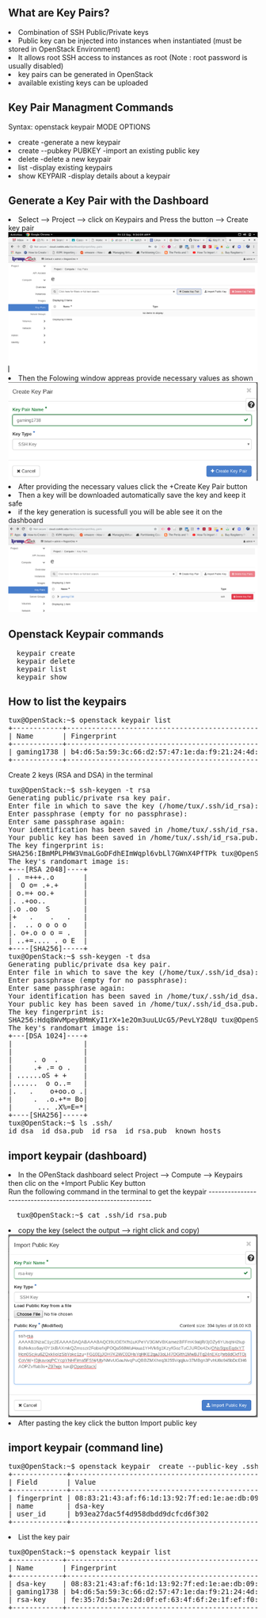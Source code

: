 What are Key Pairs?
-----------------------------------------------
<li>Combination of SSH Public/Private keys </li>
<li>Public key can be injected into instances when instantiated (must be stored in OpenStack Environment) </li>
<li>It allows root SSH access to instances as root (Note : root password is usually disabled) </li>
<li>key pairs can be generated in OpenStack</li>
<li>available existing keys can be uploaded </li>

Key Pair Managment Commands
-----------------------------------------
Syntax: openstack keypair MODE OPTIONS

<li>create -generate a new keypair </li>
<li>create --pubkey PUBKEY -import an existing public key</li>
<li>delete -delete a new keypair </li>
<li>list -display existing keypairs </li>
<li>show KEYPAIR -display details about a keypair </li>

Generate a Key Pair with the Dashboard
-----------------------------------------------
<li> Select --> Project --> click on Keypairs and Press the button --> Create key pair</li>
<img src='https://github.com/blrk/OpenStack-labs.io/blob/master/Screenshot%20from%202019-09-13%2009-36-09.png'>
<li>Then the Folowing window appreas provide necessary values as shown </li>
<img src='https://github.com/blrk/OpenStack-labs.io/blob/master/Screenshot_2019-09-13_09-54-47.png'>
<li> After providing the necessary values click the +Create Key Pair button </li>
<li>Then a key will be downloaded automatically save the key and keep it safe </li>
<li> if the key generation is sucessfull you will be able see it on the dashboard </li>
<img src='https://github.com/blrk/OpenStack-labs.io/blob/master/Screenshot_2019-09-13_10-03-13.png'>

Openstack Keypair commands
---------------------------------
<pre>
  keypair create
  keypair delete
  keypair list
  keypair show
</pre>

How to list the keypairs
-------------------------------
<pre>
tux@OpenStack:~$ openstack keypair list
+------------+-------------------------------------------------+
| Name       | Fingerprint                                     |
+------------+-------------------------------------------------+
| gaming1738 | b4:d6:5a:59:3c:66:d2:57:47:1e:da:f9:21:24:4d:d3 |
+------------+-------------------------------------------------+
</pre>

Create 2 keys (RSA and DSA) in the terminal
<pre>
tux@OpenStack:~$ ssh-keygen -t rsa
Generating public/private rsa key pair.
Enter file in which to save the key (/home/tux/.ssh/id_rsa): 
Enter passphrase (empty for no passphrase): 
Enter same passphrase again: 
Your identification has been saved in /home/tux/.ssh/id_rsa.
Your public key has been saved in /home/tux/.ssh/id_rsa.pub.
The key fingerprint is:
SHA256:IBmMPLPHW3VmaLGoDFdhEImWqpl6vbLl7GWnX4PfTPk tux@OpenStack
The key's randomart image is:
+---[RSA 2048]----+
| . =+++..o       |
|  O o= .+.+      |
| o.=+ oo.+       |
|. .+oo..         |
|.o .oo  S        |
|+   .    .   .   |
|.  .. o o o o    |
|. o+.o o o = .   |
| ..+=.... . o E  |
+----[SHA256]-----+
tux@OpenStack:~$ ssh-keygen -t dsa
Generating public/private dsa key pair.
Enter file in which to save the key (/home/tux/.ssh/id_dsa): 
Enter passphrase (empty for no passphrase): 
Enter same passphrase again: 
Your identification has been saved in /home/tux/.ssh/id_dsa.
Your public key has been saved in /home/tux/.ssh/id_dsa.pub.
The key fingerprint is:
SHA256:Hdq8WvMpeyBMmKyI1rX+1e2Om3uuLUcG5/PevLY28qU tux@OpenStack
The key's randomart image is:
+---[DSA 1024]----+
|                 |
|                 |
|     . o  .      |
|     .+ .= o .   |
| ......oS + +    |
|......  o o..=   |
|.   .    o+oo.o .|
|     .  .o.+*= Bo|
|      ... .X%=E=*|
+----[SHA256]-----+
tux@OpenStack:~$ ls .ssh/
id_dsa  id_dsa.pub  id_rsa  id_rsa.pub  known_hosts
</pre>

import keypair (dashboard)
------------------
<li>In the OPenStack dashboard select Project --> Compute --> Keypairs then clic on the +Import Public Key button</li>
Run the following command in the terminal to get the keypair
------------------------------------------------------------
<pre>
  tux@OpenStack:~$ cat .ssh/id_rsa.pub
</pre>
<li> copy the key (select the output --> right click and copy) </li>
<img src='https://github.com/blrk/OpenStack-labs.io/blob/master/Screenshot_2019-09-14_16-02-28.png'>
<li> After pasting the key click the button Import public key</li>

import keypair (command line)
----------------------------------
<pre>
tux@OpenStack:~$ openstack keypair  create --public-key .ssh/id_dsa.pub dsa-key
+-------------+-------------------------------------------------+
| Field       | Value                                           |
+-------------+-------------------------------------------------+
| fingerprint | 08:83:21:43:af:f6:1d:13:92:7f:ed:1e:ae:db:09:de |
| name        | dsa-key                                         |
| user_id     | b93ea27dac5f4d958dbdd9dcfcd6f302                |
+-------------+-------------------------------------------------+
</pre>
<li>List the key pair </li>
<pre>
tux@OpenStack:~$ openstack keypair list
+------------+-------------------------------------------------+
| Name       | Fingerprint                                     |
+------------+-------------------------------------------------+
| dsa-key    | 08:83:21:43:af:f6:1d:13:92:7f:ed:1e:ae:db:09:de |
| gaming1738 | b4:d6:5a:59:3c:66:d2:57:47:1e:da:f9:21:24:4d:d3 |
| rsa-key    | fe:35:7d:5a:7e:2d:0f:ef:63:4f:6f:2e:1f:ef:f0:a6 |
+------------+-------------------------------------------------+
</pre>

